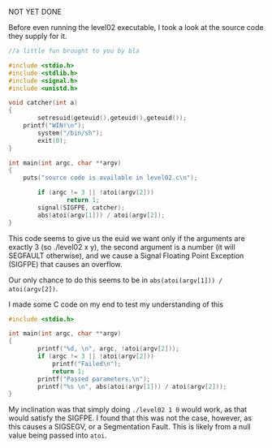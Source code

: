 NOT YET DONE

Before even running the level02 executable, I took a look at the source code they supply for it.

```c
//a little fun brought to you by bla

#include <stdio.h>
#include <stdlib.h>
#include <signal.h>
#include <unistd.h>

void catcher(int a)
{
        setresuid(geteuid(),geteuid(),geteuid());
	printf("WIN!\n");
        system("/bin/sh");
        exit(0);
}

int main(int argc, char **argv)
{
	puts("source code is available in level02.c\n");

        if (argc != 3 || !atoi(argv[2]))
                return 1;
        signal(SIGFPE, catcher);
        abs(atoi(argv[1])) / atoi(argv[2]);
}
```

This code seems to give us the euid we want only if the arguments are exactly 3 (so ./level02 x y), the second argument is a number (it will SEGFAULT otherwise), and we cause a Signal Floating Point Exception (SIGFPE) that causes an overflow.

Our only chance to do this seems to be in `abs(atoi(argv[1])) / atoi(argv[2])`.

I made some C code on my end to test my understanding of this

```c
#include <stdio.h>

int main(int argc, char **argv)
{
        printf("%d, \n", argc, !atoi(argv[2]));
        if (argc != 3 || !atoi(argv[2]))
            printf("Failed\n");
            return 1;
        printf("Passed parameters.\n");
        printf("%s \n", abs(atoi(argv[1])) / atoi(argv[2]));
}
```

My inclination was that simply doing `./level02 1 0` would work, as that would satisfy the SIGFPE. I found that this was not the case, however, as this causes a SIGSEGV, or a Segmentation Fault. This is likely from a null value being passed into `atoi`.
